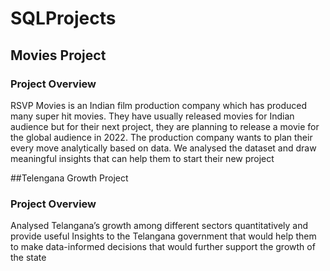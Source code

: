 # SQLProjects
## Movies Project 
### Project Overview

RSVP Movies is an Indian film production company which has produced many super hit movies.
They have usually released movies for Indian audience but for their next project, they are planning to release a movie for the global audience in 2022.
The production company wants to plan their every move analytically based on data. We analysed the dataset and draw meaningful insights that can help them to start their new project


##Telengana Growth Project
### Project Overview

Analysed Telangana’s growth among different sectors quantitatively and provide useful Insights to the Telangana government that would help them to make data-informed
decisions that would further support the growth of the state
